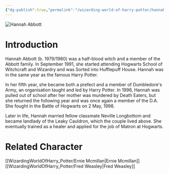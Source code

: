 ```yaml
---
{"dg-publish":true,"permalink":"/wizarding-world-of-harry-potter/hannah-abbott/","dgPassFrontmatter":true}
---
```


![Hannah Abbott](http://rxbg5ysja.bkt.gdipper.com/Hannah_Abbott.png)
# Introduction
Hannah Abbott (b. 1979/1980) was a half-blood witch and a member of the Abbott family. In September 1991, she started attending Hogwarts School of Witchcraft and Wizardry and was Sorted into Hufflepuff House. Hannah was in the same year as the famous Harry Potter.

In her fifth year, she became both a prefect and a member of Dumbledore's Army, an organisation taught and led by Harry Potter. In 1996, Hannah was pulled out of school after her mother was murdered by Death Eaters, but she returned the following year and was once again a member of the D.A. She fought in the Battle of Hogwarts on 2 May, 1998.

Later in life, Hannah married fellow classmate Neville Longbottom and became landlady of the Leaky Cauldron, which the couple lived above. She eventually trained as a healer and applied for the job of Matron at Hogwarts.

# Related Character
[[WizardingWorldOfHarry_Potter/Ernie Mcmillan\|Ernie Mcmillan]]
[[WizardingWorldOfHarry_Potter/Fred Weasley\|Fred Weasley]]
